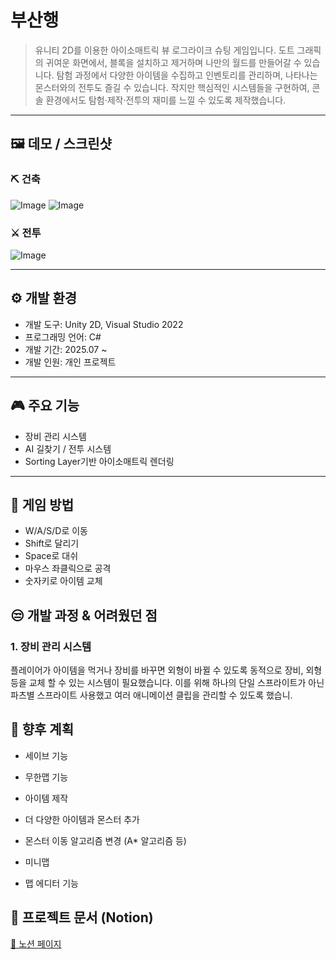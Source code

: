 # 부산행
>유니티 2D를 이용한 아이소매트릭 뷰 로그라이크 슈팅 게임입니다.
>도트 그래픽의 귀여운 화면에서, 블록을 설치하고 제거하며 나만의 월드를 만들어갈 수 있습니다.
>탐험 과정에서 다양한 아이템을 수집하고 인벤토리를 관리하며, 나타나는 몬스터와의 전투도 즐길 수 있습니다.
>작지만 핵심적인 시스템들을 구현하여, 콘솔 환경에서도 탐험·제작·전투의 재미를 느낄 수 있도록 제작했습니다.

---

## 🖼️ 데모 / 스크린샷
### ⛏️ 건축<br>
![Image](https://github.com/user-attachments/assets/bba67935-1797-445e-9dac-11c442a59111)
![Image](https://github.com/user-attachments/assets/481b02e6-2021-482f-9bad-e2d71686b9a6)<br>
### ⚔️ 전투<br>
![Image](https://github.com/user-attachments/assets/d2ce1554-e098-4c45-9e3d-970feab75a50)

---

## ⚙️ 개발 환경

- 개발 도구: Unity 2D, Visual Studio 2022
- 프로그래밍 언어: C#
- 개발 기간: 2025.07 ~ 
- 개발 인원: 개인 프로젝트

---

## 🎮 주요 기능
- 장비 관리 시스템
- AI 길찾기 / 전투 시스템 
- Sorting Layer기반 아이소매트릭 렌더링 

---

## 📌 게임 방법
- W/A/S/D로 이동
- Shift로 달리기
- Space로 대쉬
- 마우스 좌클릭으로 공격
- 숫자키로 아이템 교체

## 😒 개발 과정 & 어려웠던 점

### 1. 장비 관리 시스템
플레이어가 아이템을 먹거나 장비를 바꾸면 외형이 바뀔 수 있도록 동적으로 장비, 외형 등을 교체 할 수 있는 시스템이 필요했습니다. 
이를 위해 하나의 단일 스프라이트가 아닌 파츠별 스프라이트 사용했고 여러 애니메이션 클립을 관리할 수 있도록 했습니.


## 🚀 향후 계획
- 세이브 기능

- 무한맵 기능

- 아이템 제작

- 더 다양한 아이템과 몬스터 추가

- 몬스터 이동 알고리즘 변경 (A* 알고리즘 등)

- 미니맵

- 맵 에디터 기능

## 📄 프로젝트 문서 (Notion)
[🔗 노션 페이지](https://www.notion.so/2383bd2b36e280428f70fc335e0b2c46)
